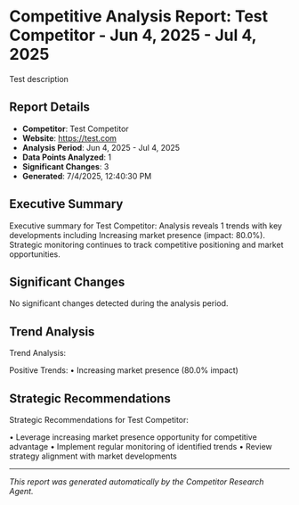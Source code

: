 # Competitive Analysis Report: Test Competitor - Jun 4, 2025 - Jul 4, 2025

Test description

## Report Details

- **Competitor**: Test Competitor
- **Website**: https://test.com
- **Analysis Period**: Jun 4, 2025 - Jul 4, 2025
- **Data Points Analyzed**: 1
- **Significant Changes**: 3
- **Generated**: 7/4/2025, 12:40:30 PM

## Executive Summary

Executive summary for Test Competitor: Analysis reveals 1 trends with key developments including Increasing market presence (impact: 80.0%). Strategic monitoring continues to track competitive positioning and market opportunities.

## Significant Changes

No significant changes detected during the analysis period.

## Trend Analysis

Trend Analysis:

Positive Trends:
• Increasing market presence (80.0% impact)

## Strategic Recommendations

Strategic Recommendations for Test Competitor:

• Leverage increasing market presence opportunity for competitive advantage
• Implement regular monitoring of identified trends
• Review strategy alignment with market developments

---

*This report was generated automatically by the Competitor Research Agent.*
